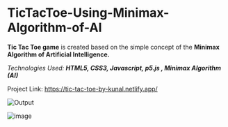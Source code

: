 # TicTacToe-Using-Minimax-Algorithm-of-AI
<b>Tic Tac Toe game</b> is created based on the simple concept of the <b>Minimax Algorithm of Artificial Intelligence.</b> 


<i>Technologies Used: <b>HTML5, CSS3, Javascript, p5.js , Minimax Algorithm (AI)</b></i>

Project Link: https://tic-tac-toe-by-kunal.netlify.app/

![Output](https://user-images.githubusercontent.com/54462993/120933832-97cf7f00-c719-11eb-894f-1ac0e10a75df.jpg)


![image](https://user-images.githubusercontent.com/54462993/120933810-7ff7fb00-c719-11eb-855a-8240da923bbc.png)

